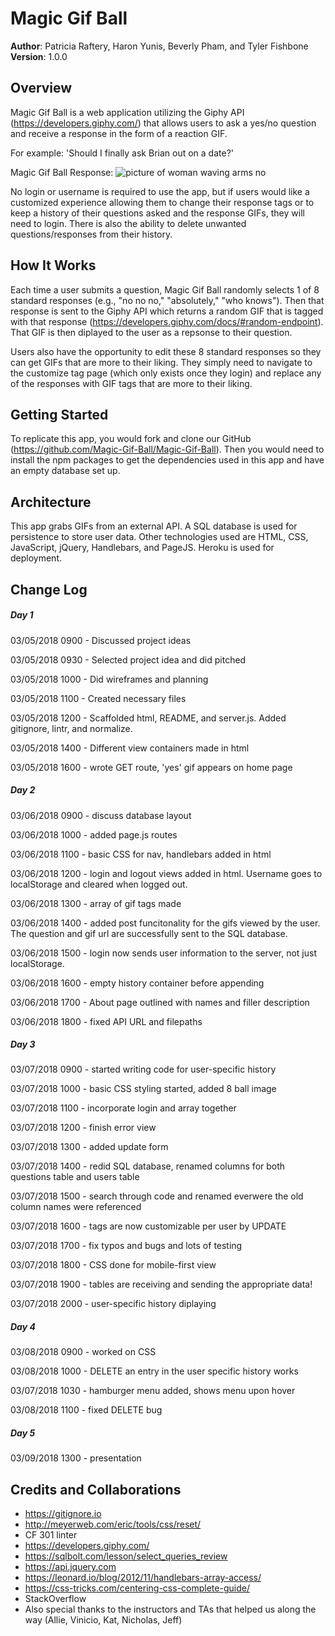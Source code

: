 # Magic Gif Ball

**Author**: Patricia Raftery, Haron Yunis, Beverly Pham, and Tyler Fishbone
**Version**: 1.0.0

## Overview
Magic Gif Ball is a web application utilizing the Giphy API (https://developers.giphy.com/) that allows users to ask a yes/no question and receive a response in the form of a reaction GIF.

For example: 'Should I finally ask Brian out on a date?'

Magic Gif Ball Response: 
![picture of woman waving arms no](https://media.giphy.com/media/l1J9OVgun9akcO5C8/giphy.gif "No No No")

No login or username is required to use the app, but if users would like a customized experience allowing them to change their response tags or to keep a history of their questions asked and the response GIFs, they will need to login. There is also the ability to delete unwanted questions/responses from their history.

## How It Works
Each time a user submits a question, Magic Gif Ball randomly selects 1 of 8 standard responses (e.g., "no no no," "absolutely," "who knows"). Then that response is sent to the Giphy API which returns a random GIF that is tagged with that response (https://developers.giphy.com/docs/#random-endpoint). That GIF is then diplayed to the user as a repsonse to their question.

Users also have the opportunity to edit these 8 standard responses so they can get GIFs that are more to their liking. They simply need to navigate to the customize tag page (which only exists once they login) and replace any of the responses with GIF tags that are more to their liking.

## Getting Started
To replicate this app, you would fork and clone our GitHub (https://github.com/Magic-Gif-Ball/Magic-Gif-Ball). Then you would need to install the npm packages to get the dependencies used in this app and have an empty database set up.

## Architecture
This app grabs GIFs from an external API. A SQL database is used for persistence to store user data. Other technologies used are HTML, CSS, JavaScript, jQuery, Handlebars, and PageJS. Heroku is used for deployment.

## Change Log
##### Day 1
03/05/2018 0900 - Discussed project ideas

03/05/2018 0930 - Selected project idea and did pitched

03/05/2018 1000 - Did wireframes and planning

03/05/2018 1100 - Created necessary files

03/05/2018 1200 - Scaffolded html, README, and server.js. Added gitignore, lintr, and normalize.

03/05/2018 1400 - Different view containers made in html

03/05/2018 1600 - wrote GET route, 'yes' gif appears on home page

##### Day 2
03/06/2018 0900 - discuss database layout

03/06/2018 1000 - added page.js routes

03/06/2018 1100 - basic CSS for nav, handlebars added in html

03/06/2018 1200 - login and logout views added in html. Username goes to localStorage and cleared when logged out.

03/06/2018 1300 - array of gif tags made

03/06/2018 1400 - added post funcitonality for the gifs viewed by the user. The question and gif url are successfully sent to the SQL database.

03/06/2018 1500 - login now sends user information to the server, not just localStorage.

03/06/2018 1600 - empty history container before appending

03/06/2018 1700 - About page outlined with names and filler description

03/06/2018 1800 - fixed API URL and filepaths

##### Day 3
03/07/2018 0900 - started writing code for user-specific history

03/07/2018 1000 - basic CSS styling started, added 8 ball image

03/07/2018 1100 - incorporate login and array together

03/07/2018 1200 - finish error view

03/07/2018 1300 - added update form

03/07/2018 1400 - redid SQL database, renamed columns for both questions table and users table

03/07/2018 1500 - search through code and renamed everwere the old column names were referenced

03/07/2018 1600 - tags are now customizable per user by UPDATE

03/07/2018 1700 - fix typos and bugs and lots of testing

03/07/2018 1800 - CSS done for mobile-first view

03/07/2018 1900 - tables are receiving and sending the appropriate data!

03/07/2018 2000 - user-specific history diplaying

##### Day 4
03/08/2018 0900 - worked on CSS

03/08/2018 1000 - DELETE an entry in the user specific history works

03/07/2018 1030 - hamburger menu added, shows menu upon hover

03/08/2018 1100 - fixed DELETE bug

##### Day 5
03/09/2018 1300 - presentation

## Credits and Collaborations
- https://gitignore.io
- http://meyerweb.com/eric/tools/css/reset/ 
- CF 301 linter
- https://developers.giphy.com/
- https://sqlbolt.com/lesson/select_queries_review
- https://api.jquery.com
- https://leonard.io/blog/2012/11/handlebars-array-access/
- https://css-tricks.com/centering-css-complete-guide/
- StackOverflow
- Also special thanks to the instructors and TAs that helped us along the way (Allie, Vinicio, Kat, Nicholas, Jeff)

